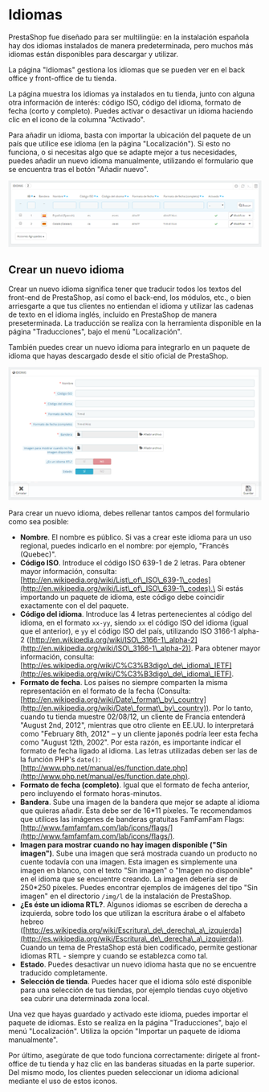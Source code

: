 # Idiomas

PrestaShop fue diseñado para ser multilingüe: en la instalación española hay dos idiomas instalados de manera predeterminada, pero muchos más idiomas están disponibles para descargar y utilizar.

La página "Idiomas" gestiona los idiomas que se pueden ver en el back office y front-office de tu tienda.

La página muestra los idiomas ya instalados en tu tienda, junto con alguna otra información de interés: código ISO, código del idioma, formato de fecha (corto y completo). Puedes activar o desactivar un idioma haciendo clic en el icono de la columna "Activado".

Para añadir un idioma, basta con importar la ubicación del paquete de un país que utilice ese idioma (en la página "Localización"). Si esto no funciona, o si necesitas algo que se adapte mejor a tus necesidades, puedes añadir un nuevo idioma manualmente, utilizando el formulario que se encuentra tras el botón "Añadir nuevo".

![](../../../.gitbook/assets/54886949.png)

## Crear un nuevo idioma <a href="#idiomas-crearunnuevoidioma" id="idiomas-crearunnuevoidioma"></a>

Crear un nuevo idioma significa tener que traducir todos los textos del front-end de PrestaShop, así como el back-end, los módulos, etc., o bien arriesgarte a que tus clientes no entiendan el idioma y utilizar las cadenas de texto en el idioma inglés, incluido en PrestaShop de manera preseterminada. La traducción se realiza con la herramienta disponible en la página "Traducciones", bajo el menú "Localización".

También puedes crear un nuevo idioma para integrarlo en un paquete de idioma que hayas descargado desde el sitio oficial de PrestaShop.

![](../../../.gitbook/assets/54886953.png)

Para crear un nuevo idioma, debes rellenar tantos campos del formulario como sea posible:

* **Nombre**. El nombre es público. Si vas a crear este idioma para un uso regional, puedes indicarlo en el nombre: por ejemplo, "Francés (Quebec)".
* **Código ISO**. Introduce el código ISO 639-1 de 2 letras. Para obtener mayor información, consulta: [http://en.wikipedia.org/wiki/List\_of\_ISO\_639-1\_codes](http://en.wikipedia.org/wiki/List\_of\_ISO\_639-1\_codes).\
  &#x20;Si estás importando un paquete de idioma, este código debe coincidir exactamente con el del paquete.
* **Código del idioma**. Introduce las 4 letras pertenecientes al código del idioma, en el formato `xx-yy`, siendo `xx` el código ISO del idioma (igual que el anterior), e `yy` el código ISO del país, utilizando ISO 3166-1 alpha-2 ([http://en.wikipedia.org/wiki/ISO\_3166-1\_alpha-2](http://en.wikipedia.org/wiki/ISO\_3166-1\_alpha-2)). Para obtener mayor información, consulta: [http://es.wikipedia.org/wiki/C%C3%B3digo\_de\_idioma\_IETF](http://es.wikipedia.org/wiki/C%C3%B3digo\_de\_idioma\_IETF).
* **Formato de fecha**. Los países no siempre comparten la misma representación en el formato de la fecha (Consulta: [http://en.wikipedia.org/wiki/Date\_format\_by\_country](http://en.wikipedia.org/wiki/Date\_format\_by\_country)). Por lo tanto, cuando tu tienda muestre 02/08/12, un cliente de Francia entenderá "August 2nd, 2012", mientras que otro cliente en EE.UU. lo interpretará como "February 8th, 2012" – y un cliente japonés podría leer esta fecha como "August 12th, 2002". Por esta razón, es importante indicar el formato de fecha ligado al idioma. Las letras utilizadas deben ser las de la función PHP's `date()`: [http://www.php.net/manual/es/function.date.php](http://www.php.net/manual/es/function.date.php).
* **Formato de fecha (completo)**. Igual que el formato de fecha anterior, pero incluyendo el formato horas-minutos.
* **Bandera**. Sube una imagen de la bandera que mejor se adapte al idioma que quieras añadir. Ésta debe ser de 16\*11 píxeles. Te recomendamos que utilices las imágenes de banderas gratuitas FamFamFam Flags: [http://www.famfamfam.com/lab/icons/flags/](http://www.famfamfam.com/lab/icons/flags/).
* **Imagen para mostrar cuando no hay imagen disponible ("Sin imagen")**. Sube una imagen que será mostrada cuando un producto no cuente todavía con una imagen. Esta imagen es simplemente una imagen en blanco, con el texto "Sin imagen" o "Imagen no disponible" en el idioma que se encuentre creando. La imagen debería ser de 250\*250 píxeles. Puedes encontrar ejemplos de imágenes del tipo "Sin imagen" en el directorio `/img/l` de la instalación de PrestaShop.
* **¿Es éste un idioma RTL?**. Algunos idiomas se escriben de derecha a izquierda, sobre todo los que utilizan la escritura árabe o el alfabeto hebreo ([http://es.wikipedia.org/wiki/Escritura\_de\_derecha\_a\_izquierda](http://es.wikipedia.org/wiki/Escritura\_de\_derecha\_a\_izquierda)). Cuando un tema de PrestaShop está bien codificado, permite gestionar idiomas RTL - siempre y cuando se establezca como tal.
* **Estado**. Puedes desactivar un nuevo idioma hasta que no se encuentre traducido completamente.
* **Selección de tienda**. Puedes hacer que el idioma sólo esté disponible para una selección de tus tiendas, por ejemplo tiendas cuyo objetivo sea cubrir una determinada zona local.

Una vez que hayas guardado y activado este idioma, puedes importar el paquete de idiomas. Esto se realiza en la página "Traducciones", bajo el menú "Localización". Utiliza la opción "Importar un paquete de idioma manualmente".

Por último, asegúrate de que todo funciona correctamente: dirígete al front-office de tu tienda y haz clic en las banderas situadas en la parte superior. Del mismo modo, los clientes pueden seleccionar un idioma adicional mediante el uso de estos iconos.
